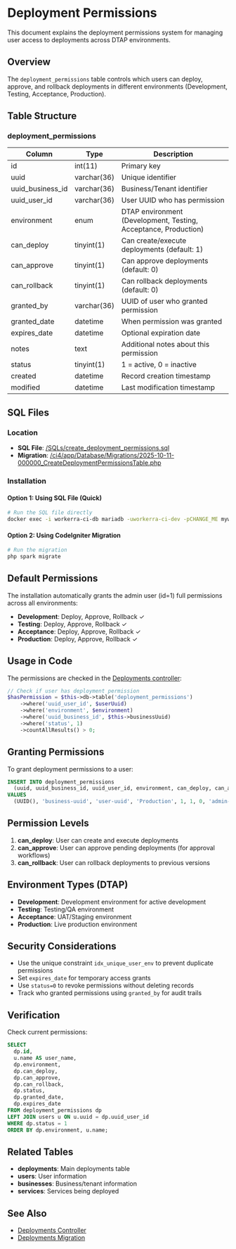 # Deployment Permissions

This document explains the deployment permissions system for managing user access to deployments across DTAP environments.

## Overview

The `deployment_permissions` table controls which users can deploy, approve, and rollback deployments in different environments (Development, Testing, Acceptance, Production).

## Table Structure

### deployment_permissions

| Column | Type | Description |
|--------|------|-------------|
| id | int(11) | Primary key |
| uuid | varchar(36) | Unique identifier |
| uuid_business_id | varchar(36) | Business/Tenant identifier |
| uuid_user_id | varchar(36) | User UUID who has permission |
| environment | enum | DTAP environment (Development, Testing, Acceptance, Production) |
| can_deploy | tinyint(1) | Can create/execute deployments (default: 1) |
| can_approve | tinyint(1) | Can approve deployments (default: 0) |
| can_rollback | tinyint(1) | Can rollback deployments (default: 0) |
| granted_by | varchar(36) | UUID of user who granted permission |
| granted_date | datetime | When permission was granted |
| expires_date | datetime | Optional expiration date |
| notes | text | Additional notes about this permission |
| status | tinyint(1) | 1 = active, 0 = inactive |
| created | datetime | Record creation timestamp |
| modified | datetime | Last modification timestamp |

## SQL Files

### Location
- **SQL File**: [/SQLs/create_deployment_permissions.sql](SQLs/create_deployment_permissions.sql)
- **Migration**: [/ci4/app/Database/Migrations/2025-10-11-000000_CreateDeploymentPermissionsTable.php](ci4/app/Database/Migrations/2025-10-11-000000_CreateDeploymentPermissionsTable.php)

### Installation

#### Option 1: Using SQL File (Quick)
```bash
# Run the SQL file directly
docker exec -i workerra-ci-db mariadb -uworkerra-ci-dev -pCHANGE_ME myworkstation_dev < SQLs/create_deployment_permissions.sql
```

#### Option 2: Using CodeIgniter Migration
```bash
# Run the migration
php spark migrate
```

## Default Permissions

The installation automatically grants the admin user (id=1) full permissions across all environments:

- **Development**: Deploy, Approve, Rollback ✓
- **Testing**: Deploy, Approve, Rollback ✓
- **Acceptance**: Deploy, Approve, Rollback ✓
- **Production**: Deploy, Approve, Rollback ✓

## Usage in Code

The permissions are checked in the [Deployments controller](ci4/app/Controllers/Deployments.php):

```php
// Check if user has deployment permission
$hasPermission = $this->db->table('deployment_permissions')
    ->where('uuid_user_id', $userUuid)
    ->where('environment', $environment)
    ->where('uuid_business_id', $this->businessUuid)
    ->where('status', 1)
    ->countAllResults() > 0;
```

## Granting Permissions

To grant deployment permissions to a user:

```sql
INSERT INTO deployment_permissions
  (uuid, uuid_business_id, uuid_user_id, environment, can_deploy, can_approve, can_rollback, granted_by, notes, status, created)
VALUES
  (UUID(), 'business-uuid', 'user-uuid', 'Production', 1, 1, 0, 'admin-uuid', 'Limited production access', 1, NOW());
```

## Permission Levels

1. **can_deploy**: User can create and execute deployments
2. **can_approve**: User can approve pending deployments (for approval workflows)
3. **can_rollback**: User can rollback deployments to previous versions

## Environment Types (DTAP)

- **Development**: Development environment for active development
- **Testing**: Testing/QA environment
- **Acceptance**: UAT/Staging environment
- **Production**: Live production environment

## Security Considerations

- Use the unique constraint `idx_unique_user_env` to prevent duplicate permissions
- Set `expires_date` for temporary access grants
- Use `status=0` to revoke permissions without deleting records
- Track who granted permissions using `granted_by` for audit trails

## Verification

Check current permissions:

```sql
SELECT
  dp.id,
  u.name AS user_name,
  dp.environment,
  dp.can_deploy,
  dp.can_approve,
  dp.can_rollback,
  dp.status,
  dp.granted_date,
  dp.expires_date
FROM deployment_permissions dp
LEFT JOIN users u ON u.uuid = dp.uuid_user_id
WHERE dp.status = 1
ORDER BY dp.environment, u.name;
```

## Related Tables

- **deployments**: Main deployments table
- **users**: User information
- **businesses**: Business/tenant information
- **services**: Services being deployed

## See Also

- [Deployments Controller](ci4/app/Controllers/Deployments.php)
- [Deployments Migration](ci4/app/Database/Migrations/2025-10-10-000000_CreateDeploymentsTable.php)
